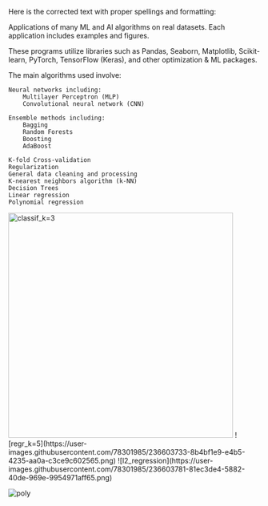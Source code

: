 
Here is the corrected text with proper spellings and formatting:

Applications of many ML and AI algorithms on real datasets. Each application includes examples and figures.

These programs utilize libraries such as Pandas, Seaborn, Matplotlib, Scikit-learn, PyTorch, TensorFlow (Keras), and other optimization & ML packages.

The main algorithms used involve:

    Neural networks including:
        Multilayer Perceptron (MLP)
        Convolutional neural network (CNN)

    Ensemble methods including:
        Bagging
        Random Forests
        Boosting
        AdaBoost

    K-fold Cross-validation
    Regularization
    General data cleaning and processing
    K-nearest neighbors algorithm (k-NN)
    Decision Trees
    Linear regression
    Polynomial regression

<img width="449" alt="classif_k=3" src="https://user-images.githubusercontent.com/78301985/236603724-6a2391a8-bd82-4fad-bf86-71fba7e60efb.png">
![regr_k=5](https://user-images.githubusercontent.com/78301985/236603733-8b4bf1e9-e4b5-4235-aa0a-c3ce9c602565.png)
![l2_regression](https://user-images.githubusercontent.com/78301985/236603781-81ec3de4-5882-40de-969e-9954971aff65.png)

![poly](https://user-images.githubusercontent.com/78301985/236598721-c60f25f8-6110-47c6-a9b6-30133f7ee450.png)
